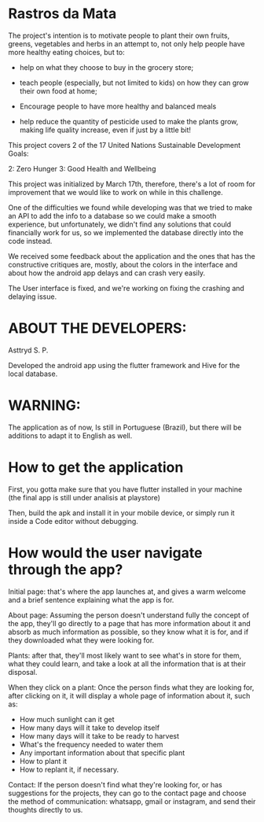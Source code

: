 # Rastros da Mata


The project's intention is to motivate people to plant their own fruits, greens, vegetables and herbs in an attempt to, not only help people have more healthy eating choices, but to:

- help on what they choose to buy in the grocery store;

- teach people (especially, but not limited to kids) on how they can grow their own food at home;

- Encourage people to have more healthy and balanced meals

- help reduce the quantity of pesticide used to make the plants grow, making life quality increase, even if just by a little bit!

This project covers 2 of the 17 United Nations Sustainable Development Goals:

2: Zero Hunger
3: Good Health and Wellbeing

This project was initialized by March 17th, therefore, there's a lot of room for improvement that we would like to work on while in this challenge.

One of the difficulties we found while developing was that we tried to make an API to add the info to a database so we could make a smooth experience, but unfortunately, we didn't find any solutions that could financially work for us, so we implemented the database directly into the code instead.

We received some feedback about the application and the ones that has the constructive critiques are, mostly, about the colors in the interface and about how the android app delays and can crash very easily.

The User interface is fixed, and we're working on fixing the crashing and delaying issue.

# ABOUT THE DEVELOPERS:

Asttryd S. P.

Developed the android app using the flutter framework and Hive for the local database.

# WARNING:
The application as of now, Is still in Portuguese (Brazil), but there will be additions to adapt it to English as well.

# How to get the application

First, you gotta make sure that you have flutter installed in your machine (the final app is still under analisis at playstore)

Then, build the apk and install it in your mobile device, or simply run it inside a Code editor without debugging.

# How would the user navigate through the app?

Initial page: that's where the app launches at, and gives a warm welcome and a brief sentence explaining what the app is for.

About page: Assuming the person doesn't understand fully the concept of the app, they'll go directly to a page that has more information about it and absorb as much information as possible, so they know what it is for, and if they downloaded what they were looking for.

Plants: after that, they'll most likely want to see what's in store for them, what they could learn, and take a look at all the information that is at their disposal.

When they click on a plant: Once the person finds what they are looking for, after clicking on it, it will display a whole page of information about it, such as:
  - How much sunlight can it get
  - How many days will it take to develop itself
  - How many days will it take to be ready to harvest
  - What's the frequency needed to water them
  - Any important information about that specific plant
  - How to plant it
  - How to replant it, if necessary.
  
  
Contact: If the person doesn't find what they're looking for, or has suggestions for the projects, they can go to the contact page and choose the method of communication: whatsapp, gmail or instagram, and send their thoughts directly to us.
